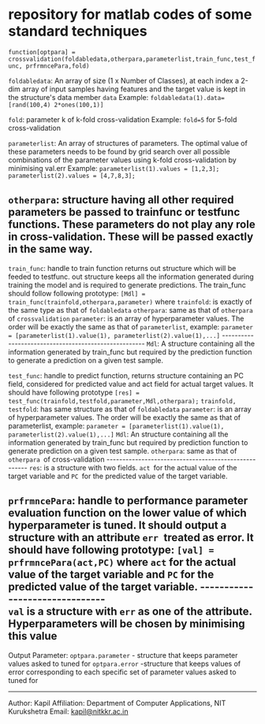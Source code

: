 # repository for matlab codes of some standard techniques

`function[optpara] = crossvalidation(foldabledata,otherpara,parameterlist,train_func,test_func, prfrmncePara,fold)`

 `foldabledata`: An array of size (1 x Number of Classes), at each index a 2-dim array of input samples having features and the target value is kept in the structure's data member `data`
 Example: `foldabledata(1).data=[rand(100,4) 2*ones(100,1)]`
  
`fold`: parameter k of k-fold cross-validation
Example: `fold=5` for 5-fold cross-validation

`parameterlist`: An array of structures of parameters. The optimal value of these parameters needs to be found by grid search over all possible combinations of the parameter values using k-fold cross-validation by minimising val.err
Example: `parameterlist(1).values = [1,2,3]; parameterlist(2).values = [4,7,8,3];`

`otherpara`: structure having all other required parameters be passed to trainfunc or testfunc functions. These parameters do not play any role in cross-validation. These will be passed exactly in the same way. 
-----------------------------------------------------------
`train_func`: handle to train function returns out structure which will be feeded to testfunc. out structure keeps all the information generated during training the model and is required to generate predictions.
The train_func should follow following prototype:
         `[Mdl] = train_func(trainfold,otherpara,parameter)`
where `trainfold`: is exactly of the same type as that of `foldabledata`
          `otherpara`: same as that of `otherpara `of `crossvalidation`
          `parameter`: is an array of hyperparameter values. The order will be exactly the same as that of `parameterlist`, example: `parameter = [parameterlist(1).value(1), parameterlist(2).value(1),...]`
           -----------------------------------------------------
         `Mdl`: A structure containing all the information generated by train_func but required by the prediction function to generate a prediction on a given test sample. 

`test_func`: handle to predict function, returns structure containing an PC field, considered for predicted value and act field for actual target values. It should have following prototype
           `[res] = test_func(trainfold,testfold,parameter,Mdl,otherpara);`
           `trainfold, testfold`: has same structure as that of `foldabledata`
           `parameter`: is an array of hyperparameter values. The order will be exactly the same as that of parameterlist, example: `parameter = [parameterlist(1).value(1), parameterlist(2).value(1),...]`
           `Mdl`: An structure containing all the information generated by train_func but required by prediction function to generate prediction on a given test sample. 
           `otherpara`: same as that of `otherpara `of cross-validation
           -----------------------------------------------------
           `res`: is a structure with two fields. `act `for the actual value of the target variable and `PC `for the predicted value of the target variable.

`prfrmncePara`: handle to performance parameter evaluation function on  the lower value of which hyperparameter is tuned. It should output a structure with an attribute `err `treated as error. It should have following prototype:
           `[val] = prfrmncePara(act,PC)`
           where `act` for the actual value of the target variable and `PC` for the predicted value of the target variable.
           -------------------------------   
           `val` is a structure with `err` as one of the attribute. Hyperparameters will be chosen by minimising this value 
---------------------------------------------------------
Output Parameter:
`optpara.parameter` - structure that keeps parameter values asked to tuned for
`optpara.error` -structure that keeps values of error corresponding to each specific set of parameter values asked to tuned for 

---------------------------------------------------------
Author: Kapil 
Affiliation: Department of Computer Applications, NIT Kurukshetra
Email: kapil@nitkkr.ac.in
